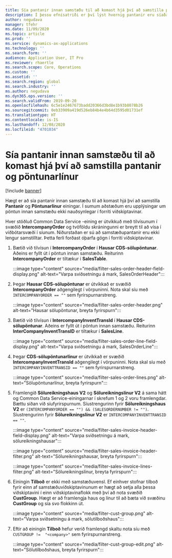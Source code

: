 ```yaml
---
title: Sía pantanir innan samstæðu til að komast hjá því að samstilla pantanir og pöntunarlínur
description: Í þessu efnisatriði er því lýst hvernig pantanir eru síaðar innan samstæðu til að komast hjá því að samstilla pantanir og pöntunarlínur.
author: negudava
manager: tfehr
ms.date: 11/09/2020
ms.topic: article
ms.prod: ''
ms.service: dynamics-ax-applications
ms.technology: ''
ms.search.form: ''
audience: Application User, IT Pro
ms.reviewer: rhaertle
ms.search.scope: Core, Operations
ms.custom: ''
ms.assetid: ''
ms.search.region: global
ms.search.industry: ''
ms.author: negudava
ms.dyn365.ops.version: ''
ms.search.validFrom: 2019-09-20
ms.openlocfilehash: 6c5e1e2467673badd20366d3bd8e1b93b8078b26
ms.sourcegitcommit: 0eb33909a419d526eb84b4e4b64d3595d01731ef
ms.translationtype: HT
ms.contentlocale: is-IS
ms.lasthandoff: 12/08/2020
ms.locfileid: "4701034"
---
```

# <a name="filter-intercompany-orders-to-avoid-synchronizing-orders-and-orderlines"></a>Sía pantanir innan samstæðu til að komast hjá því að samstilla pantanir og pöntunarlínur

[!include [banner](../../includes/banner.md)]

Hægt er að sía pantanir innan samstæðu til að komast hjá því að samstilla **Pantanir** og **Pöntunarlínur** einingar. Í sumum aðstæðum eru upplýsingar um pöntun innan samstæðu ekki nauðsynlegar í forriti viðskiptavinar.

Hver stöðluð Common Data Service -eining er útvíkkuð með tilvísunum í svæðið **IntercompanyOrder** og tvöföldu skráningunni er breytt til að vísa í viðbótarsvæði í síunum. Niðurstaðan er sú að samstæðupantanir eru ekki lengur samstilltar. Þetta ferli forðast óþarfa gögn í forriti viðskiptavinar.

1. Bætið við tilvísun í **IntercompanyOrder** í **Hausar CDS-sölupöntunar**. Aðeins er fyllt út í pöntun innan samstæðu. Reiturinn **IntercompanyOrder** er tiltækur í **SalesTable**.

    :::image type="content" source="media/filter-sales-order-header-field-display.png" alt-text="Varpa sviðsetningu á mark, SalesOrderHeader":::
    
2. Þegar **Hausar CDS-sölupöntunar** er útvíkkað er svæðið **IntercompanyOrder** aðgengilegt í vörpuninni. Nota skal síu með `INTERCOMPANYORDER == ""` sem fyrirspurnarstreng.

    :::image type="content" source="media/filter-sales-order-header.png" alt-text="Hausar sölupöntunar, breyta fyrirspurn":::

3. Bætið við tilvísun í **IntercompanyInventTransId** í **Hausar CDS-sölupöntunar**.  Aðeins er fyllt út í pöntun innan samstæðu. Reiturinn **InterCompanyInventTransID** er tiltækur í **SalesLine**.

    :::image type="content" source="media/filter-sales-order-line-field-display.png" alt-text="Varpa sviðsetningu á mark, SalesOrderLine":::

4. Þegar **CDS-sölupöntunarlínur** er útvíkkað er svæðið **IntercompanyInventTransId** aðgengilegt í vörpuninni. Nota skal síu með `INTERCOMPANYINVENTTRANSID == ""` sem fyrirspurnarstreng.

    :::image type="content" source="media/filter-sales-order-lines.png" alt-text="Sölupöntunarlínur, breyta fyrirspurn":::

5. Framlengið **Sölureikningshaus V2** og **Sölureikningslínur V2** á sama hátt og Common Data Service-einingarnar í skrefum 1 og 2 voru framlengdar. Bættu síðan við síufyrirspurnum. Síustrengurinn fyrir **Sölureikningshaus V2** er `(INTERCOMPANYORDER == "") && (SALESORDERNUMBER != "")`. Síustrengurinn fyrir **Sölureikningslínur V2** er `INTERCOMPANYINVENTTRANSID == ""`.

    :::image type="content" source="media/filter-sales-invoice-header-field-display.png" alt-text="Varpa sviðsetningu á mark, sölureikningshausar":::

    :::image type="content" source="media/filter-sales-invoice-header-filter.png" alt-text="Sölureikningshausar, breyta fyrirspurn":::

    :::image type="content" source="media/filter-sales-invoice-lines-filter.png" alt-text="Sölureikningslínur, breyta fyrirspurn":::

6. Einingin **Tilboð** er ekki með samstæðuvensl. Ef einhver stofnar tilboð fyrir einn af samstæðuviðskiptavinunum er hægt að setja alla þessa viðskiptavini í einn viðskiptavinaflokk með því að nota svæðið **CustGroup**.  Hægt er að framlengja haus og línur til að bæta við svæðinu **CustGroup** og sía svo flokkinn út.

    :::image type="content" source="media/filter-cust-group.png" alt-text="Varpa sviðsetningu á mark, sölutilboðshaus":::

7. Eftir að einingin **Tilboð** hefur verið framlengd skaltu nota síu með `CUSTGROUP !=  "<company>"` sem fyrirspurnarstreng.

    :::image type="content" source="media/filter-cust-group-edit.png" alt-text="Sölutilboðshaus, breyta fyrirspurn":::

